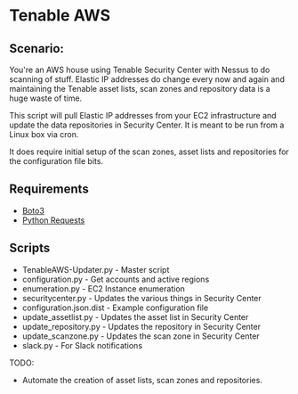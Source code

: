 Tenable AWS
===========

Scenario:
---------

You're an AWS house using Tenable Security Center with Nessus to do scanning of stuff.
Elastic IP addresses do change every now and again and maintaining the Tenable asset lists,
scan zones and repository data is a huge waste of time.

This script will pull Elastic IP addresses from your EC2 infrastructure and update
the data repositories in Security Center. It is meant to be run from a Linux box via cron.

It does require initial setup of the scan zones, asset lists and repositories for the
configuration file bits.


Requirements
------------

 * [Boto3](https://github.com/boto/boto3)
 * [Python Requests](https://github.com/requests/requests)


Scripts
-------

 * TenableAWS-Updater.py - Master script
 * configuration.py - Get accounts and active regions
 * enumeration.py - EC2 Instance enumeration
 * securitycenter.py - Updates the various things in Security Center
 * configuration.json.dist - Example configuration file
 * update_assetlist.py - Updates the asset list in Security Center
 * update_repository.py - Updates the repository in Security Center
 * update_scanzone.py - Updates the scan zone in Security Center
 * slack.py - For Slack notifications


TODO:

 * Automate the creation of asset lists, scan zones and repositories.
